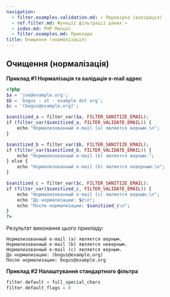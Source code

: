 ```yaml
---
navigation:
  - filter.examples.validation.md: « Перевірка (валідація)
  - ref.filter.md: Функції фільтрації даних »
  - index.md: PHP Manual
  - filter.examples.md: Приклади
title: Очищення (нормалізація)
---
```

## Очищення (нормалізація)

**Приклад #1 Нормалізація та валідація e-mail адрес**

```php
<?php
$a = 'joe@example.org';
$b = 'bogus - at - example dot org';
$c = '(bogus@example.org)';

$sanitized_a = filter_var($a, FILTER_SANITIZE_EMAIL);
if (filter_var($sanitized_a, FILTER_VALIDATE_EMAIL)) {
    echo "Нормализованный e-mail (a) является верным.\n";
}

$sanitized_b = filter_var($b, FILTER_SANITIZE_EMAIL);
if (filter_var($sanitized_b, FILTER_VALIDATE_EMAIL)) {
    echo "Нормализованный e-mail (b) является верным.";
} else {
    echo "Нормализованный e-mail (b) является неверным.\n";
}

$sanitized_c = filter_var($c, FILTER_SANITIZE_EMAIL);
if (filter_var($sanitized_c, FILTER_VALIDATE_EMAIL)) {
    echo "Нормализованный e-mail (c) является верным.\n";
    echo "До нормализации: $c\n";
    echo "После нормализации: $sanitized_c\n";
}
?>
```

Результат виконання цього прикладу:

```
Нормализованный e-mail (a) является верным.
Нормализованный e-mail (b) является неверным.
Нормализованный e-mail (c) является верным.
До нормализации: (bogus@example.org)
После нормализации: bogus@example.org
```

**Приклад #2 Налаштування стандартного фільтра**

```php
filter.default = full_special_chars
filter.default_flags = 0
```
